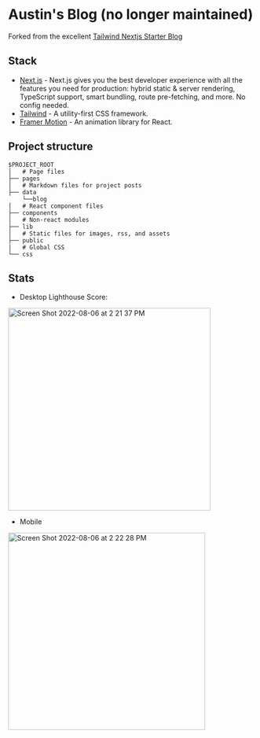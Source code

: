 # Austin's Blog (no longer maintained)

Forked from the excellent [Tailwind Nextjs Starter Blog](https://github.com/timlrx/tailwind-nextjs-starter-blog)

## Stack

- [Next.js](https://nextjs.org/) - Next.js gives you the best developer experience with all the features you need for production: hybrid static & server rendering, TypeScript support, smart bundling, route pre-fetching, and more. No config needed.
- [Tailwind](https://tailwindcss.com/) - A utility-first CSS framework.
- [Framer Motion](https://www.framer.com/motion/) - An animation library for React.

## Project structure

```
$PROJECT_ROOT
│   # Page files
├── pages
│   # Markdown files for project posts
├── data
    └──blog
│   # React component files
├── components
│   # Non-react modules
├── lib
│   # Static files for images, rss, and assets
├── public
|   # Global CSS
└── css
```

## Stats

- Desktop Lighthouse Score:
<img width="412" alt="Screen Shot 2022-08-06 at 2 21 37 PM" src="https://user-images.githubusercontent.com/12260975/183263337-3df0264b-e39a-4fd8-9f26-ea21f7616c04.png">

- Mobile
<img width="401" alt="Screen Shot 2022-08-06 at 2 22 28 PM" src="https://user-images.githubusercontent.com/12260975/183263340-b5bc1362-e86f-478a-9b39-f878952bccd4.png">
